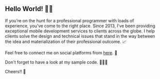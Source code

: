 ## Hello World! 👋🏻

If you’re on the hunt for a professional programmer with loads of experience, you’ve come to the right place. Since 2013, I’ve been providing exceptional mobile development services to clients across the globe. I help clients solve the design and technical issues that stand in the way between the idea and materialization of their professional outcome. 📈

Feel free to connect me on social platforms from [here](https://itsji10dra.com). 📲

Don't forget to have a look at my sample code. 👨🏻‍💻

Cheers!! 🍻

<!--
**itsji10dra/itsji10dra** is a ✨ _special_ ✨ repository because its `README.md` (this file) appears on your GitHub profile.

Here are some ideas to get you started:

- 🔭 I’m currently working on ...
- 🌱 I’m currently learning ...
- 👯 I’m looking to collaborate on ...
- 🤔 I’m looking for help with ...
- 💬 Ask me about ...
- 📫 How to reach me: ...
- 😄 Pronouns: ...
- ⚡ Fun fact: ...
-->
